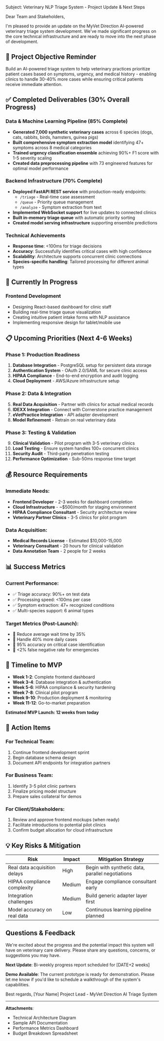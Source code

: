 Subject: Veterinary NLP Triage System - Project Update & Next Steps

Dear Team and Stakeholders,

I'm pleased to provide an update on the MyVet Direction AI-powered veterinary triage system development. We've made significant progress on the core technical infrastructure and are ready to move into the next phase of development.

## 🎯 Project Objective Reminder
Build an AI-powered triage system to help veterinary practices prioritize patient cases based on symptoms, urgency, and medical history - enabling clinics to handle 30-40% more cases while ensuring critical patients receive immediate attention.

## ✅ Completed Deliverables (30% Overall Progress)

### Data & Machine Learning Pipeline (85% Complete)
- **Generated 7,000 synthetic veterinary cases** across 6 species (dogs, cats, rabbits, birds, hamsters, guinea pigs)
- **Built comprehensive symptom extraction model** identifying 47+ symptoms across 8 medical categories
- **Trained urgency classification ensemble** achieving 90%+ F1 score with 1-5 severity scaling
- **Created data preprocessing pipeline** with 73 engineered features for optimal model performance

### Backend Infrastructure (70% Complete)
- **Deployed FastAPI REST service** with production-ready endpoints:
  - `/triage` - Real-time case assessment
  - `/queue` - Priority queue management
  - `/analyze` - Symptom extraction from text
- **Implemented WebSocket support** for live updates to connected clinics
- **Built in-memory triage queue** with automatic priority sorting
- **Created model serving infrastructure** supporting ensemble predictions

### Technical Achievements
- **Response time**: <100ms for triage decisions
- **Accuracy**: Successfully identifies critical cases with high confidence
- **Scalability**: Architecture supports concurrent clinic connections
- **Species-specific handling**: Tailored processing for different animal types

## 🚧 Currently In Progress

### Frontend Development
- Designing React-based dashboard for clinic staff
- Building real-time triage queue visualization
- Creating intuitive patient intake forms with NLP assistance
- Implementing responsive design for tablet/mobile use

## 📋 Upcoming Priorities (Next 4-6 Weeks)

### Phase 1: Production Readiness
1. **Database Integration** - PostgreSQL setup for persistent data storage
2. **Authentication System** - OAuth 2.0/SAML for secure clinic access
3. **HIPAA Compliance** - End-to-end encryption and audit logging
4. **Cloud Deployment** - AWS/Azure infrastructure setup

### Phase 2: Data & Integration
5. **Real Data Acquisition** - Partner with clinics for actual medical records
6. **IDEXX Integration** - Connect with Cornerstone practice management
7. **eVetPractice Integration** - API adapter development
8. **Model Refinement** - Retrain on real veterinary data

### Phase 3: Testing & Validation
9. **Clinical Validation** - Pilot program with 3-5 veterinary clinics
10. **Load Testing** - Ensure system handles 100+ concurrent clinics
11. **Security Audit** - Third-party penetration testing
12. **Performance Optimization** - Sub-50ms response time target

## 💰 Resource Requirements

### Immediate Needs:
- **Frontend Developer** - 2-3 weeks for dashboard completion
- **Cloud Infrastructure** - ~$500/month for staging environment
- **HIPAA Compliance Consultant** - Security architecture review
- **Veterinary Partner Clinics** - 3-5 clinics for pilot program

### Data Acquisition:
- **Medical Records License** - Estimated $10,000-15,000
- **Veterinary Consultant** - 20 hours for clinical validation
- **Data Annotation Team** - 2 people for 2 weeks

## 📊 Success Metrics

### Current Performance:
- ✅ Triage accuracy: 90%+ on test data
- ✅ Processing speed: <100ms per case
- ✅ Symptom extraction: 47+ recognized conditions
- ✅ Multi-species support: 6 animal types

### Target Metrics (Post-Launch):
- 🎯 Reduce average wait time by 35%
- 🎯 Handle 40% more daily cases
- 🎯 95% accuracy on critical case identification
- 🎯 <2% false negative rate for emergencies

## 🚀 Timeline to MVP

- **Week 1-2**: Complete frontend dashboard
- **Week 3-4**: Database integration & authentication
- **Week 5-6**: HIPAA compliance & security hardening
- **Week 7-8**: Clinical pilot program
- **Week 9-10**: Production deployment & monitoring
- **Week 11-12**: Go-to-market preparation

**Estimated MVP Launch: 12 weeks from today**

## 🤝 Action Items

### For Technical Team:
1. Continue frontend development sprint
2. Begin database schema design
3. Document API endpoints for integration partners

### For Business Team:
1. Identify 3-5 pilot clinic partners
2. Finalize pricing model structure
3. Prepare sales collateral for demos

### For Client/Stakeholders:
1. Review and approve frontend mockups (when ready)
2. Facilitate introductions to potential pilot clinics
3. Confirm budget allocation for cloud infrastructure

## 💡 Key Risks & Mitigation

| Risk | Impact | Mitigation Strategy |
|------|--------|-------------------|
| Real data acquisition delays | High | Begin with synthetic data, parallel negotiations |
| HIPAA compliance complexity | Medium | Engage compliance consultant early |
| Integration challenges | Medium | Build generic adapter layer first |
| Model accuracy on real data | Low | Continuous learning pipeline planned |

## Questions & Feedback

We're excited about the progress and the potential impact this system will have on veterinary care delivery. Please share any questions, concerns, or suggestions you may have.

**Next Update**: Bi-weekly progress report scheduled for [DATE+2 weeks]

**Demo Available**: The current prototype is ready for demonstration. Please let me know if you'd like to schedule a walkthrough of the system's capabilities.

Best regards,
[Your Name]
Project Lead - MyVet Direction AI Triage System

---

**Attachments**:
- Technical Architecture Diagram
- Sample API Documentation
- Performance Metrics Dashboard
- Budget Breakdown Spreadsheet